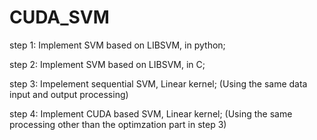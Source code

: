 # CUDA_SVM

step 1: Implement SVM based on LIBSVM, in python;

step 2: Implement SVM based on LIBSVM, in C;

step 3: Impelement sequential SVM, Linear kernel; (Using the same data input and output processing)

step 4: Implement CUDA based SVM, Linear kernel; (Using the same processing other than the optimzation part in step 3)
